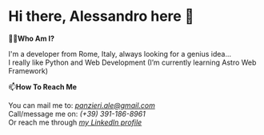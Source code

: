 # Hi there, Alessandro here 👋

🧑‍💻**Who Am I?**

I'm a developer from Rome, Italy, always looking for a genius idea...\
I really like Python and Web Development (I’m currently learning Astro Web Framework)

📫**How To Reach Me**

You can mail me to: [*panzieri.ale@gmail.com*](mailto:panzieri.ale@gmail.com)\
Call/message me on: *(+39) 391-186-8961*\
Or reach me through [*my LinkedIn profile*](https://www.linkedin.com/in/alessandropanzieri/)
